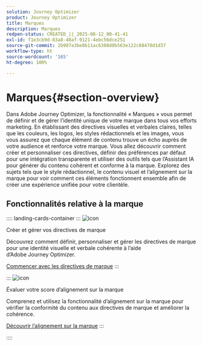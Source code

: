 ```yaml
---
solution: Journey Optimizer
product: Journey Optimizer
title: Marques
description: Marques
redpen-status: CREATED_||_2025-08-12_00-41-41
exl-id: f1e3cb9d-83a8-48af-9121-4ebc56dce251
source-git-commit: 2b907a3be8b11ac6308d0b563e122c88478d1d37
workflow-type: ht
source-wordcount: '165'
ht-degree: 100%

---
```


# Marques{#section-overview}

Dans Adobe Journey Optimizer, la fonctionnalité « Marques » vous permet de définir et de gérer l’identité unique de votre marque dans tous vos efforts marketing. En établissant des directives visuelles et verbales claires, telles que les couleurs, les logos, les styles rédactionnels et les images, vous vous assurez que chaque élément de contenu trouve un écho auprès de votre audience et renforce votre marque. Vous allez découvrir comment créer et personnaliser ces directives, définir des préférences par défaut pour une intégration transparente et utiliser des outils tels que l’Assistant IA pour générer du contenu cohérent et conforme à la marque. Explorez des sujets tels que le style rédactionnel, le contenu visuel et l’alignement sur la marque pour voir comment ces éléments fonctionnent ensemble afin de créer une expérience unifiée pour votre clientèle.

## Fonctionnalités relative à la marque

:::: landing-cards-container
:::
![icon](https://cdn.experienceleague.adobe.com/icons/circle-play.svg?lang=fr)

Créer et gérer vos directives de marque

Découvrez comment définir, personnaliser et gérer les directives de marque pour une identité visuelle et verbale cohérente à l’aide d’Adobe Journey Optimizer.

[Commencer avec les directives de marque](../using/content-management/brands.md)
:::

:::
![icon](https://cdn.experienceleague.adobe.com/icons/list-check.svg?lang=fr)

Évaluer votre score d’alignement sur la marque

Comprenez et utilisez la fonctionnalité d’alignement sur la marque pour vérifier la conformité du contenu aux directives de marque et améliorer la cohérence.

[Découvrir l’alignement sur la marque](../using/content-management/brands-score.md)
:::

::::
